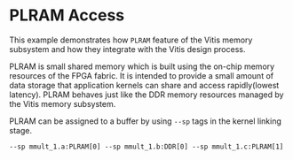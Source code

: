 PLRAM Access
=============
This example demonstrates how `PLRAM` feature of the Vitis memory subsystem and how they integrate with the Vitis design process.

PLRAM is small shared memory which is built using the on-chip memory resources of the FPGA fabric. It is intended to provide a small amount of data storage that application kernels can share and access rapidly(lowest latency). PLRAM behaves just like the DDR memory resources managed by the Vitis memory subsystem.

PLRAM can be assigned to a buffer by using `--sp` tags in the kernel linking stage.

```
--sp mmult_1.a:PLRAM[0] --sp mmult_1.b:DDR[0] --sp mmult_1.c:PLRAM[1]
```
